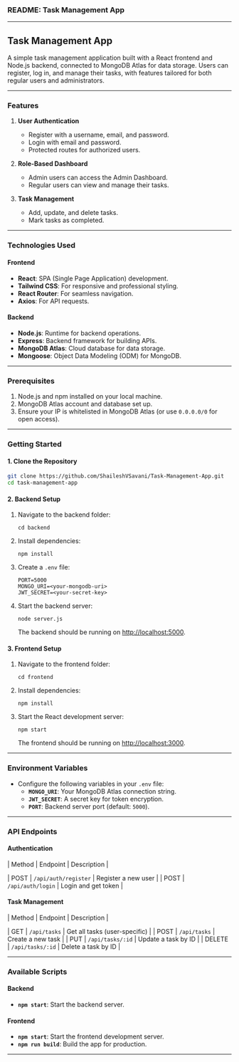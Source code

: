 ### README: Task Management App

---

## **Task Management App**

A simple task management application built with a React frontend and Node.js backend, connected to MongoDB Atlas for data storage. Users can register, log in, and manage their tasks, with features tailored for both regular users and administrators.

---

### **Features**
1. **User Authentication**
   - Register with a username, email, and password.
   - Login with email and password.
   - Protected routes for authorized users.

2. **Role-Based Dashboard**
   - Admin users can access the Admin Dashboard.
   - Regular users can view and manage their tasks.

3. **Task Management**
   - Add, update, and delete tasks.
   - Mark tasks as completed.

---

### **Technologies Used**
#### **Frontend**
- **React**: SPA (Single Page Application) development.
- **Tailwind CSS**: For responsive and professional styling.
- **React Router**: For seamless navigation.
- **Axios**: For API requests.

#### **Backend**
- **Node.js**: Runtime for backend operations.
- **Express**: Backend framework for building APIs.
- **MongoDB Atlas**: Cloud database for data storage.
- **Mongoose**: Object Data Modeling (ODM) for MongoDB.

---

### **Prerequisites**
1. Node.js and npm installed on your local machine.
2. MongoDB Atlas account and database set up.
3. Ensure your IP is whitelisted in MongoDB Atlas (or use `0.0.0.0/0` for open access).

---

### **Getting Started**

#### **1. Clone the Repository**
```bash
git clone https://github.com/ShaileshVSavani/Task-Management-App.git
cd task-management-app
```

#### **2. Backend Setup**
1. Navigate to the backend folder:
   ```
   cd backend
   ```
2. Install dependencies:
   ```
   npm install
   ```
3. Create a `.env` file:
   ```env
   PORT=5000
   MONGO_URI=<your-mongodb-uri>
   JWT_SECRET=<your-secret-key>
   ```
4. Start the backend server:
   ```
   node server.js
   ```
   The backend should be running on [http://localhost:5000](http://localhost:5000).

#### **3. Frontend Setup**
1. Navigate to the frontend folder:
   ```
   cd frontend
   ```
2. Install dependencies:
   ```
   npm install
   ```
3. Start the React development server:
   ```
   npm start
   ```
   The frontend should be running on [http://localhost:3000](http://localhost:3000).

---

### **Environment Variables**
- Configure the following variables in your `.env` file:
  - **`MONGO_URI`**: Your MongoDB Atlas connection string.
  - **`JWT_SECRET`**: A secret key for token encryption.
  - **`PORT`**: Backend server port (default: `5000`).


---

### **API Endpoints**

#### **Authentication**
| Method | Endpoint             | Description          |

| POST   | `/api/auth/register` | Register a new user |
| POST   | `/api/auth/login`    | Login and get token |

#### **Task Management**
| Method   | Endpoint           | Description                   |

| GET      | `/api/tasks`       | Get all tasks (user-specific) |
| POST     | `/api/tasks`       | Create a new task             |
| PUT      | `/api/tasks/:id`   | Update a task by ID           |
| DELETE   | `/api/tasks/:id`   | Delete a task by ID           |

---

### **Available Scripts**

#### **Backend**
- **`npm start`**: Start the backend server.

#### **Frontend**
- **`npm start`**: Start the frontend development server.
- **`npm run build`**: Build the app for production.

---





